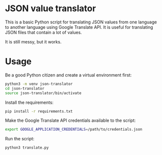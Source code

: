 # JSON value translator

This is a basic Python script for translating JSON values from one language to another language using Google Translate API. It is useful for translating JSON files that contain a lot of values.

It is still messy, but it works.

# Usage

Be a good Python citizen and create a virtual environment first:

```bash
python3 -m venv json-translator
cd json-translator
source json-translator/bin/activate
```

Install the requirements:

```bash
pip install -r requirements.txt
```

Make the Google Translate API credentials available to the script:

```bash
export GOOGLE_APPLICATION_CREDENTIALS=/path/to/credentials.json
```

Run the script:

```bash
python3 translate.py
```
